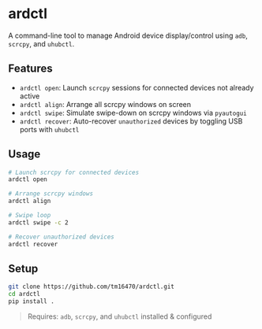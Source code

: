 
# ardctl

A command-line tool to manage Android device display/control using `adb`, `scrcpy`, and `uhubctl`.

## Features
- `ardctl open`: Launch `scrcpy` sessions for connected devices not already active
- `ardctl align`: Arrange all scrcpy windows on screen
- `ardctl swipe`: Simulate swipe-down on scrcpy windows via `pyautogui`
- `ardctl recover`: Auto-recover `unauthorized` devices by toggling USB ports with `uhubctl`

## Usage

```bash
# Launch scrcpy for connected devices
ardctl open

# Arrange scrcpy windows
ardctl align

# Swipe loop
ardctl swipe -c 2

# Recover unauthorized devices
ardctl recover
```

## Setup

```bash
git clone https://github.com/tm16470/ardctl.git
cd ardctl
pip install .
```

> Requires: `adb`, `scrcpy`, and `uhubctl` installed & configured
```

